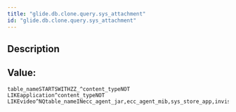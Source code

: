 ```yaml
---
title: "glide.db.clone.query.sys_attachment"
id: "glide.db.clone.query.sys_attachment"
---
```

## Description



## Value: 
```
table_nameSTARTSWITHZZ_^content_typeNOT LIKEapplication^content_typeNOT LIKEvideo^NQtable_nameINecc_agent_jar,ecc_agent_mib,sys_store_app,invisible.sys_store_app
```